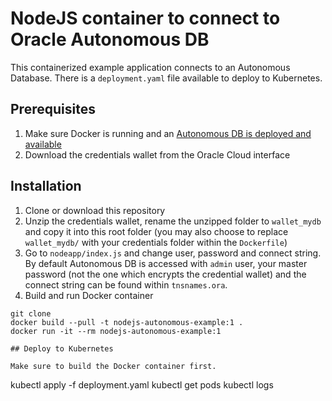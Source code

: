 # NodeJS container to connect to Oracle Autonomous DB

This containerized example application connects to an Autonomous Database. There is a `deployment.yaml` file available to deploy to Kubernetes.

## Prerequisites

1. Make sure Docker is running and an [Autonomous DB is deployed and available](https://www.oracle.com/goto/adbs/quickstart)
2. Download the credentials wallet from the Oracle Cloud interface

## Installation

1. Clone or download this repository
2. Unzip the credentials wallet, rename the unzipped folder to `wallet_mydb` and copy it into this root folder (you may also choose to replace `wallet_mydb/` with your credentials folder within the `Dockerfile`)
3. Go to `nodeapp/index.js` and change user, password and connect string. By default Autonomous DB is accessed with `admin` user, your master password (not the one which encrypts the credential wallet) and the connect string can be found within `tnsnames.ora`.
4. Build and run Docker container

```
git clone 
docker build --pull -t nodejs-autonomous-example:1 .
docker run -it --rm nodejs-autonomous-example:1

## Deploy to Kubernetes

Make sure to build the Docker container first.

```
kubectl apply -f deployment.yaml
kubectl get pods
kubectl logs <pod-id>
```